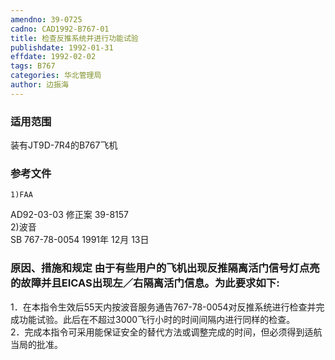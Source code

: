```yaml
---
amendno: 39-0725  
cadno: CAD1992-B767-01  
title: 检查反推系统并进行功能试验  
publishdate: 1992-01-31  
effdate: 1992-02-02  
tags: B767  
categories: 华北管理局  
author: 边振海  
---
```

  
### 适用范围  
装有JT9D-7R4的B767飞机  
  
<!--more-->  
### 参考文件  
    1)FAA  
AD92-03-03 修正案 39-8157  
    2)波音  
SB 767-78-0054  1991年 12月 13日  
  
### 原因、措施和规定     由于有些用户的飞机出现反推隔离活门信号灯点亮的故障并且EICAS出现左／右隔离活门信息。为此要求如下:  
1．在本指令生效后55天内按波音服务通告767-78-0054对反推系统进行检查并完成功能试验。此后在不超过3000飞行小时的时间间隔内进行同样的检查。  
    2．完成本指令可采用能保证安全的替代方法或调整完成的时间，但必须得到适航当局的批准。  
  
